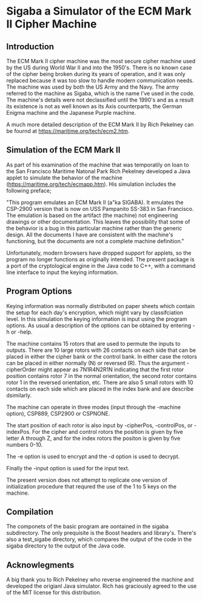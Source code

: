 # Sigaba a Simulator of the ECM Mark II Cipher Machine

## Introduction

The ECM Mark II cipher machine was the most secure cipher machine used by the US
during World War II and into the 1950's.  There is no known case of the cipher being
broken during its years of operation, and it was only replaced because it was too slow
to handle modern communication needs.  The machine was used by both the US Army
and the Navy.  The army referred to the machine as Sigaba, which is the name I've used
in the code.  The machine's details were not declassified until the 1990's and as a result
its existence is not as well known as its Axis counterparts, the German Enigma machine
and the Japanese Purple machine.

A much more detailed description of the ECM Mark II by Rich Pekelney can be fournd 
at https://maritime.org/tech/ecm2.htm.

## Simulation of the ECM Mark II

As part of his examination of the machine that was temporatily on loan to the San Francisco
Maritime Natonal Park Rich Pekelney developed a Java applet to simulate the behavior of 
the machine (https://maritime.org/tech/ecmapp.htm).  His simulation includes the following
preface;

"This program emulates an ECM Mark II (a"ka SIGABA).  It emulates the CSP-2900 version
that is now on USS Pampanito SS-383 in San Francisco.  The emulation is based on the
artifact (the machine) not engineering drawings or other documentation.  This leaves
the possibility that some of the behavior is a bug in this particular machine rather
than the generic design.  All the documents I have are consistent with the machine's
functioning, but the documents are not a complete machine definition."

Unfortunately, modern browsers have dropped support for applets, so the program no
longer functions as originally intended.  The present package is a port of the 
cryptological engine in the Java code to C++, with a command line interface to input
the keying information.

## Program Options

Keying information was normally distributed on paper sheets which contain the setup
for each day's encryption, which might vary by classifciation level.  In this simulation
the keying information is input using the program options.  As usual a description of
the options can be obtained by entering -h or -help.

The machine contains 15 rotors that are used to permute the inputs to outputs.
There are 10 large rotors with 26 contacts on each side that can be placed in
either the cipher bank or the control bank.  In either case the rotors can be placed
in either normally (N) or reversed (R).  Thus the argument -cipherOrder might
appear as 7N1R4N2R1N indicating that the first rotor position contains rotor 7 in the
normal orientation, the second rotor contains rotor 1 in the reversed orientation, etc.
There are also 5 small rotors with 10 contacts on each side which are placed in the 
index bank and are describe dsimilarly.

The machine can operate in three modes (input through the -machine option), CSP889,
CSP2900 or CSPNONE.

The start position of each rotor is also input by -cipherPos, -controlPos, or -indexPos.
For the cipher and control rotors the position is given by five letter A through Z, and
for the index rotors the positon is given by five numbers 0-10.

The -e option is used to encrypt and the -d option is used to decrypt.

Finally the -input option is used for the input text.

The present version does not attempt to replicate one version of initialization procedure 
that requred the use of the 1 to 5 keys on the machine.

## Compilation

The componets of the basic program are oontained in the sigaba subdirectory.  The only
prequisite is the Boost headers and library's.  There's also a test_sigabe directory, which 
compares the output of the code in the sigaba directory to the output of the Java code.

## Acknowlegments

A big thank you to Rich Pekelney who reverse engineered the machine and developed 
the origianl Java simulator.  Rich has graciously agreed to the use of the MIT license
for this distribution.


